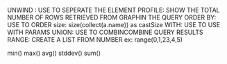 UNWIND : USE TO SEPERATE THE ELEMENT
PROFILE: SHOW THE TOTAL NUMBER OF ROWS RETRIEVED FROM GRAPHIN THE QUERY
ORDER BY: USE TO ORDER
size: size(collect(a.name)) as castSize
WITH: USE TO USE WITH PARAMS
UNION: USE TO COMBINCOMBINE QUERY RESULTS
RANGE: CREATE A LIST FROM NUMBER
ex: range(0,1,23,4,5)

min()
max()
avg()
stddev()
sum()
